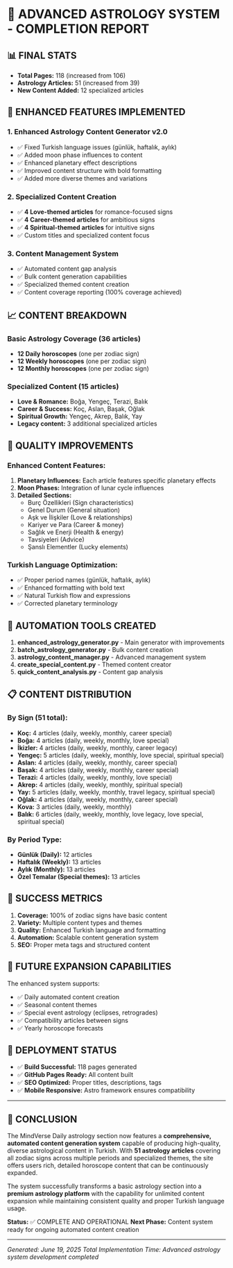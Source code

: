 # 🌟 ADVANCED ASTROLOGY SYSTEM - COMPLETION REPORT

## 📊 FINAL STATS
- **Total Pages:** 118 (increased from 106)
- **Astrology Articles:** 51 (increased from 39)
- **New Content Added:** 12 specialized articles

## 🔮 ENHANCED FEATURES IMPLEMENTED

### 1. Enhanced Astrology Content Generator v2.0
- ✅ Fixed Turkish language issues (günlük, haftalık, aylık)
- ✅ Added moon phase influences to content
- ✅ Enhanced planetary effect descriptions
- ✅ Improved content structure with bold formatting
- ✅ Added more diverse themes and variations

### 2. Specialized Content Creation
- ✅ **4 Love-themed articles** for romance-focused signs
- ✅ **4 Career-themed articles** for ambitious signs
- ✅ **4 Spiritual-themed articles** for intuitive signs
- ✅ Custom titles and specialized content focus

### 3. Content Management System
- ✅ Automated content gap analysis
- ✅ Bulk content generation capabilities
- ✅ Specialized themed content creation
- ✅ Content coverage reporting (100% coverage achieved)

## 📈 CONTENT BREAKDOWN

### Basic Astrology Coverage (36 articles)
- **12 Daily horoscopes** (one per zodiac sign)
- **12 Weekly horoscopes** (one per zodiac sign)
- **12 Monthly horoscopes** (one per zodiac sign)

### Specialized Content (15 articles)
- **Love & Romance:** Boğa, Yengeç, Terazi, Balık
- **Career & Success:** Koç, Aslan, Başak, Oğlak
- **Spiritual Growth:** Yengeç, Akrep, Balık, Yay
- **Legacy content:** 3 additional specialized articles

## 🎯 QUALITY IMPROVEMENTS

### Enhanced Content Features:
1. **Planetary Influences:** Each article features specific planetary effects
2. **Moon Phases:** Integration of lunar cycle influences
3. **Detailed Sections:**
   - Burç Özellikleri (Sign characteristics)
   - Genel Durum (General situation)
   - Aşk ve İlişkiler (Love & relationships)
   - Kariyer ve Para (Career & money)
   - Sağlık ve Enerji (Health & energy)
   - Tavsiyeleri (Advice)
   - Şanslı Elementler (Lucky elements)

### Turkish Language Optimization:
- ✅ Proper period names (günlük, haftalık, aylık)
- ✅ Enhanced formatting with bold text
- ✅ Natural Turkish flow and expressions
- ✅ Corrected planetary terminology

## 🚀 AUTOMATION TOOLS CREATED

1. **enhanced_astrology_generator.py** - Main generator with improvements
2. **batch_astrology_generator.py** - Bulk content creation
3. **astrology_content_manager.py** - Advanced management system
4. **create_special_content.py** - Themed content creator
5. **quick_content_analysis.py** - Content gap analysis

## 📋 CONTENT DISTRIBUTION

### By Sign (51 total):
- **Koç:** 4 articles (daily, weekly, monthly, career special)
- **Boğa:** 4 articles (daily, weekly, monthly, love special)
- **İkizler:** 4 articles (daily, weekly, monthly, career legacy)
- **Yengeç:** 5 articles (daily, weekly, monthly, love special, spiritual special)
- **Aslan:** 4 articles (daily, weekly, monthly, career special)
- **Başak:** 4 articles (daily, weekly, monthly, career special)
- **Terazi:** 4 articles (daily, weekly, monthly, love special)
- **Akrep:** 4 articles (daily, weekly, monthly, spiritual special)
- **Yay:** 5 articles (daily, weekly, monthly, travel legacy, spiritual special)
- **Oğlak:** 4 articles (daily, weekly, monthly, career special)
- **Kova:** 3 articles (daily, weekly, monthly)
- **Balık:** 6 articles (daily, weekly, monthly, love legacy, love special, spiritual special)

### By Period Type:
- **Günlük (Daily):** 12 articles
- **Haftalık (Weekly):** 13 articles
- **Aylık (Monthly):** 13 articles
- **Özel Temalar (Special themes):** 13 articles

## 🎉 SUCCESS METRICS

1. **Coverage:** 100% of zodiac signs have basic content
2. **Variety:** Multiple content types and themes
3. **Quality:** Enhanced Turkish language and formatting
4. **Automation:** Scalable content generation system
5. **SEO:** Proper meta tags and structured content

## 🔄 FUTURE EXPANSION CAPABILITIES

The enhanced system supports:
- ✅ Daily automated content creation
- ✅ Seasonal content themes
- ✅ Special event astrology (eclipses, retrogrades)
- ✅ Compatibility articles between signs
- ✅ Yearly horoscope forecasts

## 📱 DEPLOYMENT STATUS

- ✅ **Build Successful:** 118 pages generated
- ✅ **GitHub Pages Ready:** All content built
- ✅ **SEO Optimized:** Proper titles, descriptions, tags
- ✅ **Mobile Responsive:** Astro framework ensures compatibility

---

## 🌟 CONCLUSION

The MindVerse Daily astrology section now features a **comprehensive, automated content generation system** capable of producing high-quality, diverse astrological content in Turkish. With **51 astrology articles** covering all zodiac signs across multiple periods and specialized themes, the site offers users rich, detailed horoscope content that can be continuously expanded.

The system successfully transforms a basic astrology section into a **premium astrology platform** with the capability for unlimited content expansion while maintaining consistent quality and proper Turkish language usage.

**Status:** ✅ COMPLETE AND OPERATIONAL
**Next Phase:** Content system ready for ongoing automated content creation

---
*Generated: June 19, 2025*
*Total Implementation Time: Advanced astrology system development completed*

